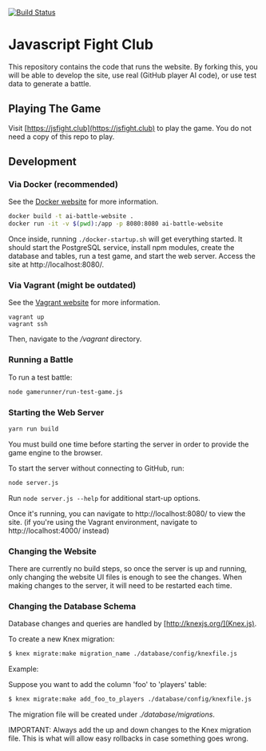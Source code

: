 [![Build Status](https://travis-ci.org/JSJitsu/ai-battle-website.svg?branch=master)](https://travis-ci.org/JSJitsu/ai-battle-website)

# Javascript Fight Club

This repository contains the code that runs the website. By forking this, you will be able to develop the site, use real (GitHub player AI code), or use test data to generate a battle.

## Playing The Game

Visit [https://jsfight.club](https://jsfight.club) to play the game. You do not need a copy of this repo to play.

## Development

### Via Docker (recommended)

See the [Docker website](https://www.docker.com/community-edition) for more information.

```sh
docker build -t ai-battle-website .
docker run -it -v $(pwd):/app -p 8080:8080 ai-battle-website
```

Once inside, running `./docker-startup.sh` will get everything started. It should start the PostgreSQL service, install npm modules, create the database and tables, run a test game, and start the web server. Access the site at http://localhost:8080/.

### Via Vagrant (might be outdated)

See the [Vagrant website](https://www.vagrantup.com/) for more information.

```
vagrant up
vagrant ssh
```

Then, navigate to the _/vagrant_ directory.

### Running a Battle

To run a test battle:

```sh
node gamerunner/run-test-game.js
```

### Starting the Web Server

```sh
yarn run build
```

You must build one time before starting the server in order to provide the game engine to the browser.

To start the server without connecting to GitHub, run:

```sh
node server.js
```

Run `node server.js --help` for additional start-up options.

Once it's running, you can navigate to http://localhost:8080/ to view the site. (if you're using the Vagrant environment, navigate to http://localhost:4000/ instead)

### Changing the Website

There are currently no build steps, so once the server is up and running, only changing the website UI files is enough to see the changes. When making changes to the server, it will need to be restarted each time.

### Changing the Database Schema

Database changes and queries are handled by [http://knexjs.org/](Knex.js).

To create a new Knex migration:

```sh
$ knex migrate:make migration_name ./database/config/knexfile.js
```

Example:

Suppose you want to add the column 'foo' to 'players' table:

```sh
$ knex migrate:make add_foo_to_players ./database/config/knexfile.js
```

The migration file will be created under _./database/migrations_.

IMPORTANT: Always add the up and down changes to the Knex migration file. This is what will allow easy rollbacks in case something goes wrong.
